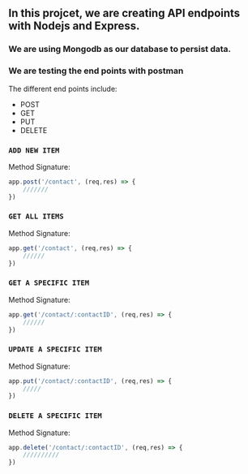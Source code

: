 ## In this projcet, we are creating API endpoints with Nodejs and Express.

### We are using Mongodb as our database to persist data.

### We are testing the end points with postman

The different end points include:
- POST 
- GET
- PUT 
- DELETE

### `ADD NEW ITEM`

Method Signature:

```js
app.post('/contact', (req,res) => {
    ///////
})
```

### `GET ALL ITEMS`

Method Signature:

```js
app.get('/contact', (req,res) => {
    //////
})
```

### `GET A SPECIFIC ITEM`

Method Signature:

```js
app.get('/contact/:contactID', (req,res) => {
    //////
})
```

### `UPDATE A SPECIFIC ITEM`

Method Signature:

```js
app.put('/contact/:contactID', (req,res) => {
    /////
})
```

### `DELETE A SPECIFIC ITEM`

Method Signature:

```js
app.delete('/contact/:contactID', (req,res) => {
    //////////
})
```